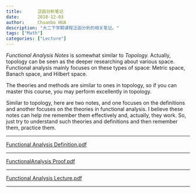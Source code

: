 ```yaml
---
title:      泛函分析笔记
date:       2018-12-03
author:     Chuanbo HUA
description: "大二下学期课程泛函分析的相关笔记。"
tags: ["Math"]
categories: ["Lecture"]
---
```




*Functional Analysis Notes* is somewhat similar to *Topology.* Actually, topology can be seen as the deeper researching about various space. Functional analysis mainly focuses on these types of space: Metric space, Banach space, and Hilbert space. 

The theories and methods are similar to ones in topology, so if you can master this course, you may perform excellently in topology.

Similar to topology, here are two notes, and one focuses on the definitions and another focuses on the theories in functional analysis. I believe these notes can help me remember them effectively and, actually, they work. So, just try to understand such theories and definitions and then remember them, practice them.

---

[Functional Analysis Definition.pdf](https://github.com/chuanbohua/note/blob/master/Functional%20Analysis/Functional%20Analysis%20Definition.pdf)

---

[FunctionalAnalysis Proof.pdf](https://github.com/chuanbohua/note/blob/master/Functional%20Analysis/FunctionalAnalysis%20Proof.pdf)

---

[Functional Analysis Lecture.pdf](https://github.com/chuanbohua/note/blob/master/Functional%20Analysis/Functional%20Analysis%20Lecture.pdf)

---